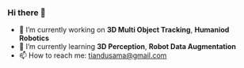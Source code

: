 ### Hi there 👋

- 🔭 I’m currently working on **3D Multi Object Tracking**, **Humaniod Robotics**
- 🌱 I’m currently learning **3D Perception**, **Robot Data Augmentation**
- 📫 How to reach me: tiandusama@gmail.com
  
<!--
**drb-ecust/drb-ecust** is a ✨ _special_ ✨ repository because its `README.md` (this file) appears on your GitHub profile.

Here are some ideas to get you started:

- 🔭 I’m currently working on ...
- 🌱 I’m currently learning ...
- 👯 I’m looking to collaborate on ...
- 🤔 I’m looking for help with ...
- 💬 Ask me about ...
- 📫 How to reach me: ...
- 😄 Pronouns: ...
- ⚡ Fun fact: ...
-->
